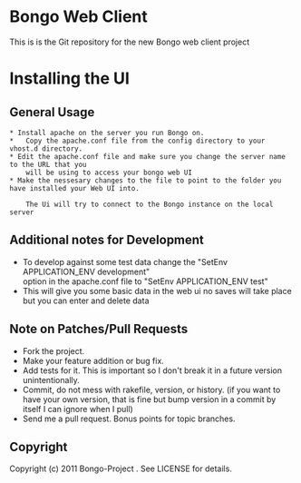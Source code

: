 # 	Bongo Web Client

This is is the Git repository for the new Bongo web client project

# 	Installing the UI

## 	General Usage

	* Install apache on the server you run Bongo on.
	*	Copy the apache.conf file from the config directory to your vhost.d directory.
	* Edit the apache.conf file and make sure you change the server name to the URL that you 
		will be using to access your bongo web UI
	* Make the nessesary changes to the file to point to the folder you have installed your Web UI into.
	
		The Ui will try to connect to the Bongo instance on the local server

## 	Additional notes for Development

 * 	To develop against some test data change the "SetEnv APPLICATION_ENV development"  
		option in the apache.conf file to "SetEnv APPLICATION_ENV test"
 *	This will give you some basic data in the web ui no saves will take place 
		but you can enter and delete data

## 	Note on Patches/Pull Requests

 * 	Fork the project.
 * 	Make your feature addition or bug fix.
 * 	Add tests for it. This is important so I don't break it in a
   	future version unintentionally.
 * 	Commit, do not mess with rakefile, version, or history.
   	(if you want to have your own version, that is fine but bump version in a commit by itself I can ignore when I pull)
 * 	Send me a pull request. Bonus points for topic branches.

## 	Copyright

Copyright (c) 2011 Bongo-Project . See LICENSE for details.